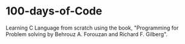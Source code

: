 # 100-days-of-Code
Learning C Language from scratch using the book, "Programming for Problem solving by Behrouz A. Forouzan and Richard F. Gilberg". 
